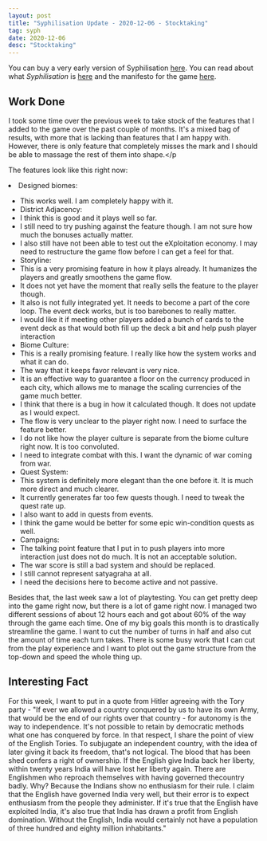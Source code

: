 ```yaml
---
layout: post
title: "Syphilisation Update - 2020-12-06 - Stocktaking"
tag: syph
date: 2020-12-06
desc: "Stocktaking"
---
```



You can buy a very early version of Syphilisation [here](https://whynotgames.itch.io/nikhil-murthys-syphilisation). You can read about what *Syphilisation* is [here](/blog/syph/announce) and the manifesto for the game [here](/blog/syph/newManifesto).

## Work Done

I took some time over the previous week to take stock of the features that I added to the game over the past couple of months. It's a mixed bag of results, with more that is lacking than features that I am happy with. However, there is only feature that completely misses the mark and I should be able to massage the rest of them into shape.</p

The features look like this right now:
    <li>Designed biomes:
- This works well. I am completely happy with it.
    </li>
    <li>District Adjacency:
- I think this is good and it plays well so far.
- I still need to try pushing against the feature though. I am not sure how much the bonuses actually matter.
- I also still have not been able to test out the eXploitation economy. I may need to restructure the game flow before I can get a feel for that.
    </li>
    <li>Storyline:
- This is a very promising feature in how it plays already. It humanizes the players and greatly smoothens the game flow.
- It does not yet have the moment that really sells the feature to the player though.
- It also is not fully integrated yet. It needs to become a part of the core loop. The event deck works, but is too barebones to really matter.
- I would like it if meeting other players added a bunch of cards to the event deck as that would both fill up the deck a bit and help push player interaction
    </li>
    <li>Biome Culture:
- This is a really promising feature. I really like how the system works and what it can do.
- The way that it keeps favor relevant is very nice.
- It is an effective way to guarantee a floor on the currency produced in each city, which allows me to manage the scaling currencies of the game much better.
- I think that there is a bug in how it calculated though. It does not update as I would expect.
- The flow is very unclear to the player right now. I need to surface the feature better.
- I do not like how the player culture is separate from the biome culture right now. It is too convoluted.
- I need to integrate combat with this. I want the dynamic of war coming from war.
    </li>
    <li>Quest System:
- This system is definitely more elegant than the one before it. It is much more direct and much clearer.
- It currently generates far too few quests though. I need to tweak the quest rate up.
- I also want to add in quests from events.
- I think the game would be better for some epic win-condition quests as well.
    </li>
    <li>Campaigns:
- The talking point feature that I put in to push players into more interaction just does not do much. It is not an acceptable solution.
- The war score is still a bad system and should be replaced.
- I still cannot represent satyagraha at all.
- I need the decisions here to become active and not passive.
    </li>



Besides that, the last week saw a lot of playtesting. You can get pretty deep into the game right now, but there is a lot of game right now. I managed two different sessions of about 12 hours each and got about 60% of the way through the game each time. One of my big goals this month is to drastically streamline the game. I want to cut the number of turns in half and also cut the amount of time each turn takes. There is some busy work that I can cut from the play experience and I want to plot out the game structure from the top-down and speed the whole thing up.
## Interesting Fact

For this week, I want to put in a quote from Hitler agreeing with the Tory party - "If ever we allowed a country conquered by us to have its own Army, that would be the end of our rights over that country - for autonomy is the way to independence. It's not possible to retain by democratic methods what one has conquered by force. In that respect, I share the point of view of the English Tories. To subjugate an independent country, with the idea of later giving it back its freedom, that's not logical. The blood that has been shed confers a right of ownership. If the English give India back her liberty, within twenty years India will have lost her liberty again. There are Englishmen who reproach themselves with having governed thecountry badly. Why? Because the Indians show no enthusiasm for their rule. I claim that the English have governed India very well, but their error is to expect enthusiasm from the people they administer. If it's true that the English have exploited India, it's also true that India has drawn a profit from English domination. Without the English, India would certainly not have a population of three hundred and eighty million inhabitants."

